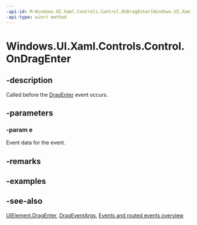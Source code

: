 ```yaml
---
-api-id: M:Windows.UI.Xaml.Controls.Control.OnDragEnter(Windows.UI.Xaml.DragEventArgs)
-api-type: winrt method
---
```


<!-- Method syntax
virtual protected void OnDragEnter(Windows.UI.Xaml.DragEventArgs e)
-->

# Windows.UI.Xaml.Controls.Control.OnDragEnter

## -description
Called before the [DragEnter](../windows.ui.xaml/uielement_dragenter.md) event occurs.



## -parameters
### -param e
Event data for the event.

## -remarks

## -examples

## -see-also
[UIElement.DragEnter](../windows.ui.xaml/uielement_dragenter.md), [DragEventArgs](../windows.ui.xaml/drageventargs.md), [Events and routed events overview](/windows/uwp/xaml-platform/events-and-routed-events-overview)
